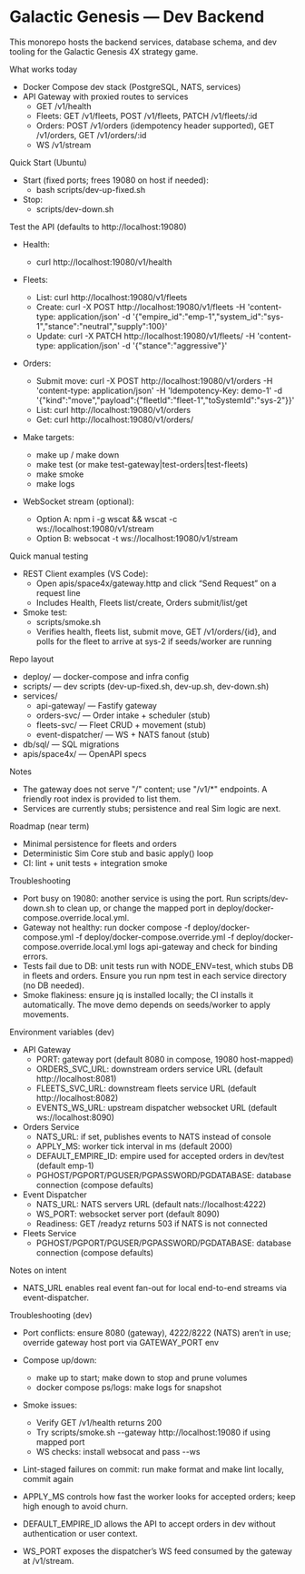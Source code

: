 # Galactic Genesis — Dev Backend

This monorepo hosts the backend services, database schema, and dev tooling for the Galactic Genesis 4X strategy game.

What works today

- Docker Compose dev stack (PostgreSQL, NATS, services)
- API Gateway with proxied routes to services
  - GET /v1/health
  - Fleets: GET /v1/fleets, POST /v1/fleets, PATCH /v1/fleets/:id
  - Orders: POST /v1/orders (idempotency header supported), GET /v1/orders, GET /v1/orders/:id
  - WS /v1/stream

Quick Start (Ubuntu)

- Start (fixed ports; frees 19080 on host if needed):
  - bash scripts/dev-up-fixed.sh
- Stop:
  - scripts/dev-down.sh

Test the API (defaults to http://localhost:19080)

- Health:
  - curl http://localhost:19080/v1/health
- Fleets:
  - List: curl http://localhost:19080/v1/fleets
  - Create: curl -X POST http://localhost:19080/v1/fleets -H 'content-type: application/json' -d '{"empire_id":"emp-1","system_id":"sys-1","stance":"neutral","supply":100}'
  - Update: curl -X PATCH http://localhost:19080/v1/fleets/<id> -H 'content-type: application/json' -d '{"stance":"aggressive"}'
- Orders:
  - Submit move: curl -X POST http://localhost:19080/v1/orders -H 'content-type: application/json' -H 'Idempotency-Key: demo-1' -d '{"kind":"move","payload":{"fleetId":"fleet-1","toSystemId":"sys-2"}}'
  - List: curl http://localhost:19080/v1/orders
  - Get: curl http://localhost:19080/v1/orders/<orderId>
- Make targets:
  - make up / make down
  - make test (or make test-gateway|test-orders|test-fleets)
  - make smoke
  - make logs

- WebSocket stream (optional):
  - Option A: npm i -g wscat && wscat -c ws://localhost:19080/v1/stream
  - Option B: websocat -t ws://localhost:19080/v1/stream

Quick manual testing

- REST Client examples (VS Code):
  - Open apis/space4x/gateway.http and click “Send Request” on a request line
  - Includes Health, Fleets list/create, Orders submit/list/get
- Smoke test:
  - scripts/smoke.sh
  - Verifies health, fleets list, submit move, GET /v1/orders/{id}, and polls for the fleet to arrive at sys-2 if seeds/worker are running

Repo layout

- deploy/ — docker-compose and infra config
- scripts/ — dev scripts (dev-up-fixed.sh, dev-up.sh, dev-down.sh)
- services/
  - api-gateway/ — Fastify gateway
  - orders-svc/ — Order intake + scheduler (stub)
  - fleets-svc/ — Fleet CRUD + movement (stub)
  - event-dispatcher/ — WS + NATS fanout (stub)
- db/sql/ — SQL migrations
- apis/space4x/ — OpenAPI specs

Notes

- The gateway does not serve "/" content; use "/v1/\*" endpoints. A friendly root index is provided to list them.
- Services are currently stubs; persistence and real Sim logic are next.

Roadmap (near term)

- Minimal persistence for fleets and orders
- Deterministic Sim Core stub and basic apply() loop
- CI: lint + unit tests + integration smoke

Troubleshooting

- Port busy on 19080: another service is using the port. Run scripts/dev-down.sh to clean up, or change the mapped port in deploy/docker-compose.override.local.yml.
- Gateway not healthy: run docker compose -f deploy/docker-compose.yml -f deploy/docker-compose.override.yml -f deploy/docker-compose.override.local.yml logs api-gateway and check for binding errors.
- Tests fail due to DB: unit tests run with NODE_ENV=test, which stubs DB in fleets and orders. Ensure you run npm test in each service directory (no DB needed).
- Smoke flakiness: ensure jq is installed locally; the CI installs it automatically. The move demo depends on seeds/worker to apply movements.

Environment variables (dev)

- API Gateway
  - PORT: gateway port (default 8080 in compose, 19080 host-mapped)
  - ORDERS_SVC_URL: downstream orders service URL (default http://localhost:8081)
  - FLEETS_SVC_URL: downstream fleets service URL (default http://localhost:8082)
  - EVENTS_WS_URL: upstream dispatcher websocket URL (default ws://localhost:8090)
- Orders Service
  - NATS_URL: if set, publishes events to NATS instead of console
  - APPLY_MS: worker tick interval in ms (default 2000)
  - DEFAULT_EMPIRE_ID: empire used for accepted orders in dev/test (default emp-1)
  - PGHOST/PGPORT/PGUSER/PGPASSWORD/PGDATABASE: database connection (compose defaults)
- Event Dispatcher
  - NATS_URL: NATS servers URL (default nats://localhost:4222)
  - WS_PORT: websocket server port (default 8090)
  - Readiness: GET /readyz returns 503 if NATS is not connected
- Fleets Service
  - PGHOST/PGPORT/PGUSER/PGPASSWORD/PGDATABASE: database connection (compose defaults)

Notes on intent

- NATS_URL enables real event fan-out for local end-to-end streams via event-dispatcher.

Troubleshooting (dev)

- Port conflicts: ensure 8080 (gateway), 4222/8222 (NATS) aren’t in use; override gateway host port via GATEWAY_PORT env
- Compose up/down:
  - make up to start; make down to stop and prune volumes
  - docker compose ps/logs: make logs for snapshot
- Smoke issues:
  - Verify GET /v1/health returns 200
  - Try scripts/smoke.sh --gateway http://localhost:19080 if using mapped port
  - WS checks: install websocat and pass --ws
- Lint-staged failures on commit: run make format and make lint locally, commit again

- APPLY_MS controls how fast the worker looks for accepted orders; keep high enough to avoid churn.
- DEFAULT_EMPIRE_ID allows the API to accept orders in dev without authentication or user context.
- WS_PORT exposes the dispatcher’s WS feed consumed by the gateway at /v1/stream.
